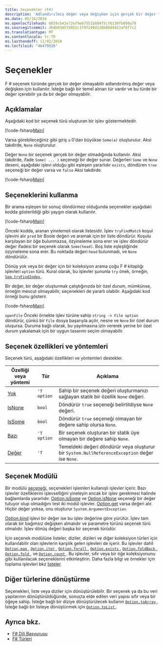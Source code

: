 ```yaml
---
title: Seçenekler (F#)
description: 'Adlandırılmış değer veya değişken için gerçek bir değer türleri var olmayabilir F # seçeneği kullanmayı öğrenin.'
ms.date: 05/16/2016
ms.openlocfilehash: 0859cb42e72ef9e67551b884f5cf6130fb099a78
ms.sourcegitcommit: db8b83057d052c1f9f249d128b08d4423af0f7c2
ms.translationtype: MT
ms.contentlocale: tr-TR
ms.lasthandoff: 11/02/2018
ms.locfileid: "46479526"
---
```

# <a name="options"></a>Seçenekler

F # seçenek türünde gerçek bir değer olmayabilir adlandırılmış değer veya değişken için kullanılır. İsteğe bağlı bir temel alınan tür vardır ve bu türde bir değer içerebilir ya da bir değer olmayabilir.

## <a name="remarks"></a>Açıklamalar

Aşağıdaki kod bir seçenek türü oluşturan bir işlev göstermektedir.

[!code-fsharp[Main](../../../samples/snippets/fsharp/lang-ref-1/snippet1404.fs)]

Varsa görebileceğiniz gibi giriş `a` 0'dan büyükse `Some(a)` oluşturulur.  Aksi takdirde, `None` oluşturulur.

Değer `None` bir seçenek gerçek bir değer olmadığında kullanılır. Aksi takdirde, ifade `Some( ... )` seçeneği bir değer sunar. Değerleri `Some` ve `None` deseni, aşağıdaki işlevi olduğu gibi eşleşen yararlıdır `exists`, döndüren `true` seçeneği bir değer varsa ve `false` Aksi takdirde.

[!code-fsharp[Main](../../../samples/snippets/fsharp/lang-ref-1/snippet1401.fs)]

## <a name="using-options"></a>Seçeneklerini kullanma

Bir arama eşleşen bir sonuç döndürmez olduğunda seçenekler aşağıdaki kodda gösterildiği gibi yaygın olarak kullanılır.

[!code-fsharp[Main](../../../samples/snippets/fsharp/lang-ref-1/snippet1403.fs)]

Önceki kodda, aranan yinelemeli olarak listesidir. İşlev `tryFindMatch` koşul işlevini alır `pred` bir Boole değeri ve aramak için bir liste döndürür. Koşulu karşılayan bir öğe bulunmazsa, özyineleme sona erer ve işlev döndürür değer ifadesi bir seçenek olarak `Some(head)`. Boş liste eşleştiğinde özyineleme sona erer. Bu noktada değeri `head` bulunmadı, ve `None` döndürülür.

Dönüş yok veya bir değer için bir koleksiyon arama çoğu F # kitaplığı işlevleri `option` türü. Kural olarak, bu işlevler şununla `try` önek, örneğin, [ `Seq.tryFindIndex` ](https://msdn.microsoft.com/library/c357b221-edf6-4f68-bf40-82a3156d945a).

Bir değer, bir değer oluşturmak çalıştığınızda bir özel durum, mümkünse, örneğin mevcut olmayabilir, seçenekleri de yararlı olabilir. Aşağıdaki kod örneği bunu gösterir.

[!code-fsharp[Main](../../../samples/snippets/fsharp/lang-ref-1/snippet1402.fs)]

`openFile` Önceki örnekte işlev türüne sahip `string -> File option` döndürür, çünkü bir `File` dosya başarıyla açılır, nesne ve `None` bir özel durum oluşursa. Duruma bağlı olarak, bu yayılmasına izin vererek yerine bir özel durum yakalamak için bir uygun tasarımı seçim olmayabilir.

## <a name="option-properties-and-methods"></a>Seçenek özellikleri ve yöntemleri

Seçenek türü, aşağıdaki özellikleri ve yöntemleri destekler.

|Özelliği veya yöntemi|Tür|Açıklama|
|------------------|----|-----------|
|[Yok](https://msdn.microsoft.com/library/83ef260a-aa33-4e6f-aee6-b9bf0a461476)|`'T option`|Sahip bir seçenek değeri oluşturmanızı sağlayan statik bir özellik `None` değeri.|
|[IsNone](https://msdn.microsoft.com/library/f08532ca-1716-4f60-ae59-8ef6256df234)|`bool`|Döndürür `true` seçeneği belirtildiyse `None` değeri.|
|[IsSome](https://msdn.microsoft.com/library/c5088d51-c5d7-425f-a77f-12c379bb356f)|`bool`|Döndürür `true` seçeneği olmayan bir değere sahip olursa `None`.|
|[Bazı](https://msdn.microsoft.com/library/12f048d2-e293-4596-accb-de036ecd63fc)|`'T option`|Bir seçenek oluşturan bir statik üye olmayan bir değere sahip `None`.|
|[Değer](https://msdn.microsoft.com/library/c79f68e8-11fd-45b1-a053-e8fc38b56df7)|`'T`|Temeldeki değeri döndürür veya oluşturur bir `System.NullReferenceException` değer ise `None`.|

## <a name="option-module"></a>Seçenek Modülü

Bir modülü [seçeneği](https://msdn.microsoft.com/library/e615e4d3-bbbb-49ba-addc-6061ea2e2f4c), seçenekleri işlemleri kullanışlı işlevler içerir. Bazı işlevler özelliklerini işlevselliğini yineleyin ancak bir işlev gerekmesi halinde bağlamlarda yararlıdır. [Option.isSome](https://msdn.microsoft.com/library/41ad0857-5672-4326-84b5-c33dc43dcf79) ve [Option.isNone](https://msdn.microsoft.com/library/73db6a53-15e7-40a6-94f9-a0049e5f4819) seçeneği bir değer tutuyor olup olmadığını test iki modül işlevler. [Option.get](https://msdn.microsoft.com/library/803e9fcb-6edd-4910-808c-25f08cbc55ea) varsa değeri alır. Hiçbir değer yoksa, onu oluşturur `System.ArgumentException`.

[Option.bind](https://msdn.microsoft.com/library/c3406192-24ac-49b5-bc3b-8f805187f1c0) işlevi bir değer ise bu işlev değerine göre yürütür. İşlev tam olarak bir bağımsız değişken almalıdır ve parametre türünü seçenek türü olmalıdır. İşlev dönüş değeri başka bir seçenek türüdür.

İçin seçenek modülüne listeler, diziler, dizileri ve diğer koleksiyon türleri için kullanılabilir olan işlevlerin karşılık gelen işlevleri de içerir. Bu işlevler dahil [ `Option.map` ](https://msdn.microsoft.com/library/91a20385-7e73-40c2-9adc-635e86d6a622), [ `Option.iter` ](https://msdn.microsoft.com/library/83389eef-3dff-4074-b4cc-f69581c25191), [ `Option.forall` ](https://msdn.microsoft.com/library/ba884586-5eae-49c5-9e36-05481c1c3428), [ `Option.exists` ](https://msdn.microsoft.com/library/a606d2d4-fddc-4eab-ab37-c6138fb7ad99), [ `Option.foldBack` ](https://msdn.microsoft.com/library/a882fbaf-c019-46f0-b4f5-b8c2b8b90ffb), [ `Option.fold` ](https://msdn.microsoft.com/library/af896794-3d53-406c-9411-316cd5c33ad8), ve [ `Option.count` ](https://msdn.microsoft.com/library/2dac83a9-684e-4d0f-b50e-ff722a8bb876). Bu işlevler, sıfır veya bir öğe koleksiyonunu gibi kullanılacak seçeneklerini etkinleştirin. Daha fazla bilgi ve örnekler için toplama işlevleri bkz [listeler](lists.md).

## <a name="converting-to-other-types"></a>Diğer türlerine dönüştürme

Seçenekleri, liste veya diziler için dönüştürülebilir. Bir seçenek ya da bu veri yapılarının dönüştürüldüğünde, sonuçta elde edilen veri yapısı sıfır veya bir öğeye sahip. İsteğe bağlı bir diziye dönüştürülecek kullanın [ `Option.toArray` ](https://msdn.microsoft.com/library/c8044873-ba17-4b52-8231-eb1a28318c64). İsteğe bağlı bir listeye dönüştürmek için [ `Option.toList` ](https://msdn.microsoft.com/library/5f1af295-9fa9-40ad-b4a1-3578d94d44e1).

## <a name="see-also"></a>Ayrıca bkz.

- [F# Dili Başvurusu](index.md)
- [F# Türleri](fsharp-types.md)
